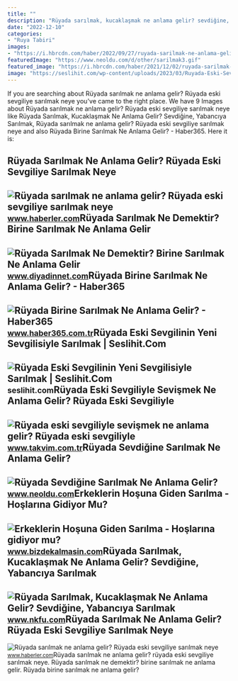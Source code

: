```yaml
---
title: ""
description: "Rüyada sarılmak, kucaklaşmak ne anlama gelir? sevdiğine, yabancıya sarılmak"
date: "2022-12-10"
categories:
- "Ruya Tabiri"
images:
- "https://i.hbrcdn.com/haber/2022/09/27/ruyada-sarilmak-ne-anlama-gelir-ruyada-eski-14571251_9502_m.jpg"
featuredImage: "https://www.neoldu.com/d/other/sarilmak3.gif"
featured_image: "https://i.hbrcdn.com/haber/2021/12/02/ruyada-sarilmak-ne-anlama-gelir-ruyada-eski-14571251_9835_amp.jpg"
image: "https://seslihit.com/wp-content/uploads/2023/03/Ruyada-Eski-Sevgilinin-Yeni-Sevgilisi-ile-Sarilmak-Nedir-Ne-Anlama-Gelir-1068x886.jpg"
---
```


If you are searching about Rüyada sarılmak ne anlama gelir? Rüyada eski sevgiliye sarılmak neye you've came to the right place. We have 9 Images about Rüyada sarılmak ne anlama gelir? Rüyada eski sevgiliye sarılmak neye like Rüyada Sarılmak, Kucaklaşmak Ne Anlama Gelir? Sevdiğine, Yabancıya Sarılmak, Rüyada sarılmak ne anlama gelir? Rüyada eski sevgiliye sarılmak neye and also Rüyada Birine Sarılmak Ne Anlama Gelir? - Haber365. Here it is:

Rüyada Sarılmak Ne Anlama Gelir? Rüyada Eski Sevgiliye Sarılmak Neye
--------------------------------------------------------------------

 ![Rüyada sarılmak ne anlama gelir? Rüyada eski sevgiliye sarılmak neye](https://i.hbrcdn.com/haber/2021/12/02/ruyada-sarilmak-ne-anlama-gelir-ruyada-eski-14571251_9835_amp.jpg) <small>www.haberler.com</small>Rüyada Sarılmak Ne Demektir? Birine Sarılmak Ne Anlama Gelir
------------------------------------------------------------

 ![Rüyada Sarılmak Ne Demektir? Birine Sarılmak Ne Anlama Gelir](https://www.diyadinnet.com/d/ruya/ruyada-sarilmak-ne-demektir-birine-sarilmak-ne-anlama-gelir-8325.jpg) <small>www.diyadinnet.com</small>Rüyada Birine Sarılmak Ne Anlama Gelir? - Haber365
--------------------------------------------------

 ![Rüyada Birine Sarılmak Ne Anlama Gelir? - Haber365](https://img.cdn.haber365.com.tr/uploads/images/news/1200x628-ruyada-birine-sarilmak-ne-anlama-gelir-991.jpg) <small>www.haber365.com.tr</small>Rüyada Eski Sevgilinin Yeni Sevgilisiyle Sarılmak | Seslihit.Com
----------------------------------------------------------------

 ![Rüyada Eski Sevgilinin Yeni Sevgilisiyle Sarılmak | Seslihit.Com](https://seslihit.com/wp-content/uploads/2023/03/Ruyada-Eski-Sevgilinin-Yeni-Sevgilisi-ile-Sarilmak-Nedir-Ne-Anlama-Gelir-1068x886.jpg) <small>seslihit.com</small>Rüyada Eski Sevgiliyle Sevişmek Ne Anlama Gelir? Rüyada Eski Sevgiliyle
-----------------------------------------------------------------------

 ![Rüyada eski sevgiliyle sevişmek ne anlama gelir? Rüyada eski sevgiliyle](https://iatkv.tmgrup.com.tr/1c1fce/0/0/0/0/0/0?u=https:%2f%2fitkv.tmgrup.com.tr%2falbum%2f2022%2f01%2f21%2fruyada-eski-sevgiliyle-sevismek-ne-anlama-gelir-ruyada-eski-sevgiliyle-opusmek-ve-sarilmak-neye-isarettir-1642765269948.jpg&mw=1100&l=1) <small>www.takvim.com.tr</small>Rüyada Sevdiğine Sarılmak Ne Anlama Gelir?
------------------------------------------

 ![Rüyada Sevdiğine Sarılmak Ne Anlama Gelir?](https://www.neoldu.com/d/other/sarilmak3.gif) <small>www.neoldu.com</small>Erkeklerin Hoşuna Giden Sarılma - Hoşlarına Gidiyor Mu?
-------------------------------------------------------

 ![Erkeklerin Hoşuna Giden Sarılma - Hoşlarına gidiyor mu?](https://www.bizdekalmasin.com/wp-content/uploads/2023/04/Bir-Erkege-Sarilmak-Onu-Etkiler-mi-1024x576.jpg) <small>www.bizdekalmasin.com</small>Rüyada Sarılmak, Kucaklaşmak Ne Anlama Gelir? Sevdiğine, Yabancıya Sarılmak
---------------------------------------------------------------------------

 ![Rüyada Sarılmak, Kucaklaşmak Ne Anlama Gelir? Sevdiğine, Yabancıya Sarılmak](https://www.nkfu.com/wp-content/uploads/2015/03/ruyada-sarilmak.jpg) <small>www.nkfu.com</small>Rüyada Sarılmak Ne Anlama Gelir? Rüyada Eski Sevgiliye Sarılmak Neye
--------------------------------------------------------------------

 ![Rüyada sarılmak ne anlama gelir? Rüyada eski sevgiliye sarılmak neye](https://i.hbrcdn.com/haber/2022/09/27/ruyada-sarilmak-ne-anlama-gelir-ruyada-eski-14571251_9502_m.jpg) <small>www.haberler.com</small>Rüyada sarılmak ne anlama gelir? rüyada eski sevgiliye sarılmak neye. Rüyada sarılmak ne demektir? birine sarılmak ne anlama gelir. Rüyada birine sarılmak ne anlama gelir?

